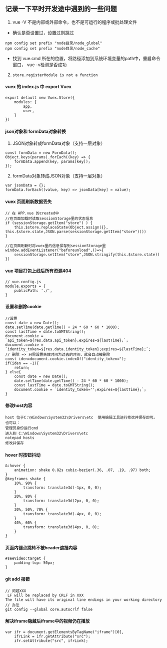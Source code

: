 ## 记录一下平时开发途中遇到的一些问题
1. vue -V 不是内部或外部命令，也不是可运行的程序或批处理文件
- 确认是否设置过，设置过则跳过
```
npm config set prefix "node目录/node_global"
npm config set prefix "node目录/node_cache"
```
- 找到 vue.cmd 所在的位置，将路径添加到系统环境变量的path中，重启命令窗口， vue -v检测是否成功

2. `store.registerModule is not a function`

#### vuex 的 index.js 中 export Vuex
```
export default new Vuex.Store({
    modules: {
        app,
        user,
    }
})
```

#### json对象和 formData对象转换

1. JSON对象转成formData对象（支持一层对象）
```
const formData = new FormData();
Object.keys(params).forEach((key) => {
    formData.append(key, params[key]);
});
```
2. formData对象转成JSON对象（支持一层对象）
```
var jsonData = {};
formData.forEach((value, key) => jsonData[key] = value);
```

#### vuex 页面刷新数据丢失
```
// 在 APP.vue 的created中
//在页面加载时读取sessionStorage里的状态信息
if (sessionStorage.getItem("store") ) {
    this.$store.replaceState(Object.assign({}, this.$store.state,JSON.parse(sessionStorage.getItem("store"))))
} 

//在页面刷新时将vuex里的信息保存到sessionStorage里
window.addEventListener("beforeunload",()=>{
    sessionStorage.setItem("store",JSON.stringify(this.$store.state))
})
```

#### vue 项目打包上线后所有资源404
```
// vue.config.js
module.exports = {
    publicPath: './',
}
```

#### 设置和删除cookie
```
//设置
const date = new Date();
date.setTime(date.getTime() + 24 * 60 * 60 * 1000);
const lastTime = date.toGMTString();
document.cookie = `api_token=${res.data.api_token};expires=${lastTime};`;
document.cookie = `identity_token=${res.data.identity_token};expires=${lastTime};`;
// 删除 => 只需设置失效时间为过去的时间，就会自动被删除
const iden=document.cookie.indexOf("identity_token=");
if(iden == -1){
    return;
} else{
    const date = new Date();
    date.setTime(date.getTime() - 24 * 60 * 60 * 1000);
    const lastTime = date.toGMTString();
    document.cookie = `identity_token='';expires=${lastTime};`;
}
```

#### 修改host内容
```
host 位于C:\Windows\System32\Drivers\etc  使用编辑工具进行修改并保存即可。
也可以：
管理员身份运行cmd
进入到 C:\Windows\System32\Drivers\etc
notepad hosts
修改并保存
```

#### hover 时按钮抖动
```
&:hover {
    animation: shake 0.82s cubic-bezier(.36, .07, .19, .97) both;
}
@keyframes shake {
    10%, 90% {
        transform: translate3d(-1px, 0, 0);
    }
    20%, 80% {
        transform: translate3d(2px, 0, 0);
    }
    30%, 50%, 70% {
        transform: translate3d(-4px, 0, 0);
    }
    40%, 60% {
        transform: translate3d(4px, 0, 0);
    }
}
```

#### 页面内锚点跳转不被header遮挡内容
```
#seeVideo:target {
    padding-top: 50px;
}
```

#### git add 报错
```
// 问题XXX
 LF will be replaced by CRLF in XXX
The file will have its original line endings in your working directory
// 办法
git config --global core.autocrlf false
```

#### 解决iframe隐藏后iframe中的视频仍在播放
```
var ifr = document.getElementsByTagName("iframe")[0],
    ifrLink = ifr.getAttribute("src");
    ifr.setAttribute("src", ifrLink);
```